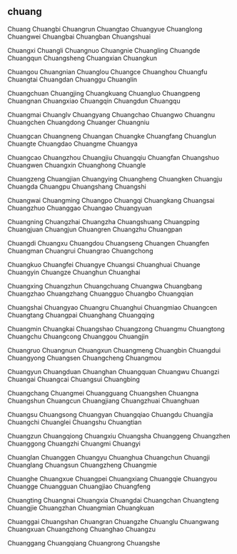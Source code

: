 chuang
---

Chuang Chuangbi Chuangrun Chuangtao Chuangyue Chuanglong Chuangwei Chuangbai Chuangban Chuangshuai

Chuangxi Chuangli Chuangnuo Chuangnie Chuangling Chuangde Chuangqun Chuangsheng Chuangxian Chuangkun

Chuangou Chuangnian Chuanglou Chuangce Chuanghou Chuangfu Chuangtai Chuangdan Chuanggu Chuanglin

Chuangchuan Chuangjing Chuangkuang Chuangluo Chuangpeng Chuangnan Chuangxiao Chuangqin Chuangdun Chuangqu

Chuangmai Chuanglv Chuangyang Chuangchao Chuangwo Chuangnu Chuangchen Chuangdong Chuanger Chuangniu

Chuangcan Chuangneng Chuangan Chuangke Chuangfang Chuanglun Chuangte Chuangdao Chuangme Chuangya

Chuangcao Chuangzhou Chuangjiu Chuangqiu Chuangfan Chuangshuo Chuangwen Chuangxin Chuanghong Chuangle

Chuangzeng Chuangjian Chuangying Chuangheng Chuangken Chuangju Chuangda Chuangpu Chuangshang Chuangshi

Chuangwai Chuangming Chuangpo Chuangqi Chuangkang Chuangsai Chuangzhuo Chuanggao Chuangao Chuangyuan

Chuangning Chuangzhai Chuangzha Chuangshuang Chuangping Chuangjuan Chuangjun Chuangren Chuangzhu Chuangpan

Chuangdi Chuangxu Chuangdou Chuangseng Chuangen Chuangfen Chuangman Chuangrui Chuangrao Chuangchong

Chuangkuo Chuangfei Chuangye Chuangsi Chuanghuai Chuange Chuangyin Chuangze Chuanghun Chuanghai

Chuangxing Chuangzhun Chuangchuang Chuangwa Chuangbang Chuangzhao Chuangzhang Chuangguo Chuangbo   Chuangqian

Chuangshai Chuangyao Chuangru Chuanghui Chuangmiao Chuangcen Chuangtang Chuangpai Chuanghang Chuangqing

Chuangmin Chuangkai Chuangshao Chuangzong Chuangmu Chuangtong Chuangchu Chuangcong Chuanggou Chuangjin

Chuangruo Chuangnun Chuangxun Chuangmeng Chuangbin Chuangdui Chuangyong Chuangsen Chuangcheng Chuangmou

Chuangyun Chuangduan Chuanghan Chuangquan Chuangwu Chuangzi Chuangai Chuangcai Chuangsui Chuangbing

Chuangchang Chuangmei Chuangguang Chuangshen Chuangna Chuangshun Chuangcun Chuangjiang Chuangzhuai Chuanghuan

Chuangsu Chuangsong Chuangyan Chuangqiao Chuangdu Chuangjia Chuangchi Chuanglei Chuangshu Chuangtian

Chuangzun Chuangqiong Chuangxiu Chuangsha Chuanggeng Chuangzhen Chuanggong Chuangzhi Chuangmi Chuangyi

Chuanglan Chuanggen Chuangyu Chuanghua Chuangchun Chuangji Chuanglang Chuangsun Chuangzheng Chuangmie

Chuanghe Chuangxue Chuangpei Chuangxiang Chuangqie Chuangyou Chuangge Chuangguan Chuangjiao Chuangfeng

Chuangting Chuangnai Chuangxia Chuangdai Chuangchan Chuangteng Chuangjie Chuangzhan Chuangmian Chuangkuan

Chuanggai Chuangshan Chuangran Chuangzhe Chuanglu Chuangwang Chuangxuan Chuangzhong Chuanghao Chuangzu

Chuanggang Chuangqiang Chuangrong Chuangshe 